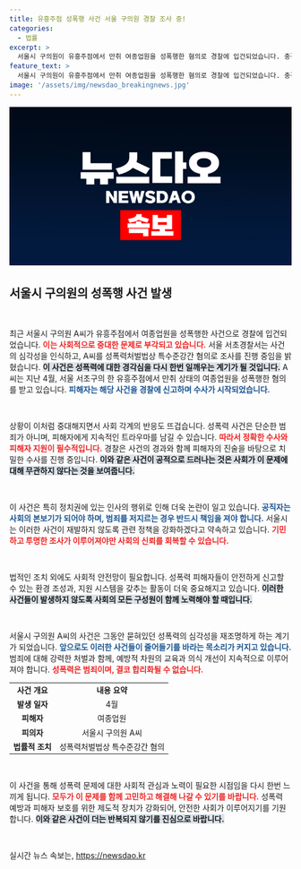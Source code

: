 ```yaml
---
title: 유흥주점 성폭행 사건 서울 구의원 경찰 조사 중!
categories:
  - 법률
excerpt: >
  서울시 구의원이 유흥주점에서 만취 여종업원을 성폭행한 혐의로 경찰에 입건되었습니다. 충격적인 사건의 전말과 법의 심판을 살펴봅니다. 클릭해서 자세히 확인하세요!
feature_text: >
  서울시 구의원이 유흥주점에서 만취 여종업원을 성폭행한 혐의로 경찰에 입건되었습니다. 충격적인 사건의 전말과 법의 심판을 살펴봅니다. 클릭해서 자세히 확인하세요!
image: '/assets/img/newsdao_breakingnews.jpg'
---
```


<p><img src="/assets/img/newsdao_breakingnews.jpg" alt="implanttips 속보" /></p>

<h2 data-ke-size="size26">서울시 구의원의 성폭행 사건 발생</h2>

<p data-ke-size="size16">&nbsp;</p>

<p>최근 서울시 구의원 A씨가 유흥주점에서 여종업원을 성폭행한 사건으로 경찰에 입건되었습니다. <b><span style="color: #ee2323;">이는 사회적으로 중대한 문제로 부각되고 있습니다.</span></b> 서울 서초경찰서는 사건의 심각성을 인식하고, A씨를 성폭력처벌법상 특수준강간 혐의로 조사를 진행 중임을 밝혔습니다. <b><span style="background-color: #21538527;">이 사건은 성폭력에 대한 경각심을 다시 한번 일깨우는 계기가 될 것입니다.</span></b> A씨는 지난 4월, 서울 서초구의 한 유흥주점에서 만취 상태의 여종업원을 성폭행한 혐의를 받고 있습니다. <b><span style="color: #1a5490;">피해자는 해당 사건을 경찰에 신고하며 수사가 시작되었습니다.</span></b></p>

<p data-ke-size="size16">&nbsp;</p>

<p>상황이 이처럼 중대해지면서 사회 각계의 반응도 뜨겁습니다. 성폭력 사건은 단순한 범죄가 아니며, 피해자에게 지속적인 트라우마를 남길 수 있습니다. <b><span style="color: #ee2323;">따라서 정확한 수사와 피해자 지원이 필수적입니다.</span></b> 경찰은 사건의 경과와 함께 피해자의 진술을 바탕으로 치밀한 수사를 진행 중입니다. <b><span style="background-color: #21538527;">이와 같은 사건이 공적으로 드러나는 것은 사회가 이 문제에 대해 무관하지 않다는 것을 보여줍니다.</span></b></p>

<p data-ke-size="size16">&nbsp;</p>

<p>이 사건은 특히 정치권에 있는 인사의 행위로 인해 더욱 논란이 일고 있습니다. <b><span style="color: #1a5490;">공직자는 사회의 본보기가 되어야 하며, 범죄를 저지르는 경우 반드시 책임을 져야 합니다.</span></b> 서울시는 이러한 사건이 재발하지 않도록 관련 정책을 강화하겠다고 약속하고 있습니다. <b><span style="color: #ee2323;">기민하고 투명한 조사가 이루어져야만 사회의 신뢰를 회복할 수 있습니다.</span></b></p>

<p data-ke-size="size16">&nbsp;</p>

<p>법적인 조치 외에도 사회적 안전망이 필요합니다. 성폭력 피해자들이 안전하게 신고할 수 있는 환경 조성과, 지원 시스템을 갖추는 활동이 더욱 중요해지고 있습니다. <b><span style="background-color: #21538527;">이러한 사건들이 발생하지 않도록 사회의 모든 구성원이 함께 노력해야 할 때입니다.</span></b> </p>

<p data-ke-size="size16">&nbsp;</p>

<p>서울시 구의원 A씨의 사건은 그동안 묻혀있던 성폭력의 심각성을 재조명하게 하는 계기가 되었습니다. <b><span style="color: #1a5490;">앞으로도 이러한 사건들이 줄어들기를 바라는 목소리가 커지고 있습니다.</span></b> 범죄에 대해 강력한 처벌과 함께, 예방적 차원의 교육과 의식 개선이 지속적으로 이루어져야 합니다. <b><span style="color: #ee2323;">성폭력은 범죄이며, 결코 합리화될 수 없습니다.</span></b> </p>

<table style="width: 100%;">
  <tr>
    <td style="text-align: center; height: 17px;"><b>사건 개요</b></td>
    <td style="text-align: center; height: 17px;"><b>내용 요약</b></td>
  </tr>
  <tr>
    <td style="text-align: center; height: 17px;"><b>발생 일자</b></td>
    <td style="text-align: center; height: 17px;">4월</td>
  </tr>
  <tr>
    <td style="text-align: center; height: 17px;"><b>피해자</b></td>
    <td style="text-align: center; height: 17px;">여종업원</td>
  </tr>
  <tr>
    <td style="text-align: center; height: 17px;"><b>피의자</b></td>
    <td style="text-align: center; height: 17px;">서울시 구의원 A씨</td>
  </tr>
  <tr>
    <td style="text-align: center; height: 17px;"><b>법률적 조치</b></td>
    <td style="text-align: center; height: 17px;">성폭력처벌법상 특수준강간 혐의</td>
  </tr>
</table>

<p data-ke-size="size16">&nbsp;</p>

<p>이 사건을 통해 성폭력 문제에 대한 사회적 관심과 노력이 필요한 시점임을 다시 한번 느끼게 됩니다. <b><span style="color: #ee2323;">모두가 이 문제를 함께 고민하고 해결해 나갈 수 있기를 바랍니다.</span></b> 성폭력 예방과 피해자 보호를 위한 제도적 장치가 강화되어, 안전한 사회가 이루어지기를 기원합니다. <b><span style="background-color: #21538527;">이와 같은 사건이 더는 반복되지 않기를 진심으로 바랍니다.</span></b></p>

<p data-ke-size="size16">&nbsp;</p>
실시간 뉴스 속보는, <a href="https://newsdao.kr" rel="dofollow">https://newsdao.kr</a>


